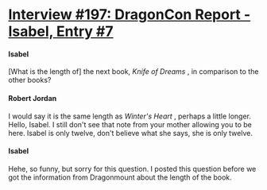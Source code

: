 # [Interview #197: DragonCon Report - Isabel, Entry #7](https://www.theoryland.com/intvmain.php?i=197#7)

#### Isabel

[What is the length of] the next book,
*Knife of Dreams*
, in comparison to the other books?

#### Robert Jordan

I would say it is the same length as
*Winter's Heart*
, perhaps a little longer. Hello, Isabel. I still don't see that note from your mother allowing you to be here. Isabel is only twelve, don't believe what she says, she is only twelve.

#### Isabel

Hehe, so funny, but sorry for this question. I posted this question before we got the information from Dragonmount about the length of the book.

